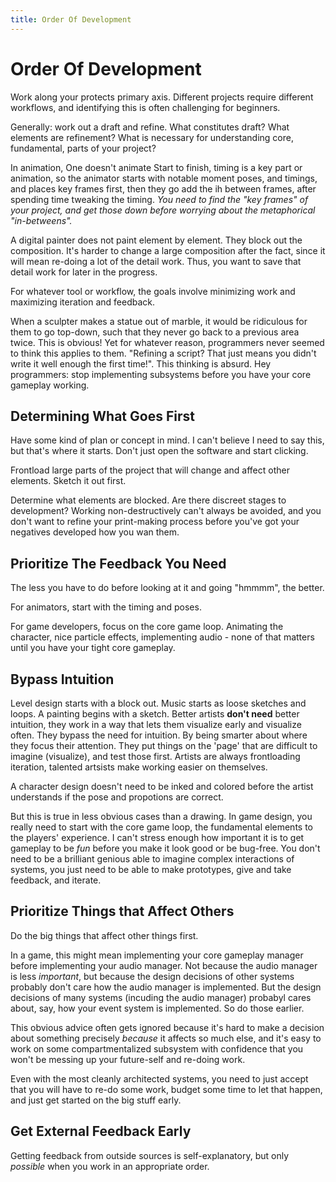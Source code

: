 ```yaml
---
title: Order Of Development
---
```

# Order Of Development

Work along your protects primary axis. Different projects require different workflows, and identifying this is often challenging for beginners. 

Generally: work out a draft and refine. What constitutes draft? What elements are refinement? What is necessary for understanding core, fundamental, parts of your project? 

In animation, One doesn't animate Start to finish, timing is a key part or animation, so the animator starts with notable moment poses, and timings, and places key frames first, then they go add the ih between frames, after spending time tweaking the timing. *You need to find the "key frames" of your project, and get those down before worrying about the metaphorical "in-betweens".*

A digital painter does not paint element by element. They block out the composition. It's harder to change a large composition after the fact, since it will mean re-doing a lot of the detail work. Thus, you want to save that detail work for later in the progress.

For whatever tool or workflow, the goals involve minimizing work and maximizing iteration and feedback.

When a sculpter makes a statue out of marble, it would be ridiculous for them to go top-down, such that they never go back to a previous area twice. This is obvious! Yet for whatever reason, programmers never seemed to think this applies to them. "Refining a script? That just means you didn't write it well enough the first time!". This thinking is absurd. Hey programmers: stop implementing subsystems before you have your core gameplay working.

## Determining What Goes First
Have some kind of plan or concept in mind. I can't believe I need to say this, but that's where it starts. Don't just open the software and start clicking.

Frontload large parts of the project that will change and affect other elements. Sketch it out first. 

Determine what elements are blocked. Are there discreet stages to development? Working non-destructively can't always be avoided, and you don't want to refine your print-making process before you've got your negatives developed how you wan them.

## Prioritize The Feedback You Need

The less you have to do before looking at it and going "hmmmm", the better.

For animators, start with the timing and poses. 

For game developers, focus on the core game loop. Animating the character, nice particle effects, implementing audio - none of that matters until you have your tight core gameplay.

## Bypass Intuition

Level design starts with a block out. Music starts as loose sketches and loops. A painting begins with a sketch. Better artists **don't need** better intuition, they work in a way that lets them visualize early and visualize often. They bypass the need for intuition. By being smarter about where they focus their attention. They put things on the 'page' that are difficult to imagine (visualize), and test those first. Artists are always frontloading iteration, talented artsists make working easier on themselves. 

A character design doesn't need to be inked and colored before the artist understands if the pose and propotions are correct. 

But this is true in less obvious cases than a drawing. In game design, you really need to start with the core game loop, the fundamental elements to the players' experience. I can't stress enough how important it is to get gameplay to be *fun* before you make it look good or be bug-free. You don't need to be a brilliant genious able to imagine complex interactions of systems, you just need to be able to make prototypes, give and take feedback, and iterate.

## Prioritize Things that Affect Others

Do the big things that affect other things first.

In a game, this might mean implementing your core gameplay manager before implementing your audio manager. Not because the audio manager is less *important*, but because the design decisions of other systems probably don't care how the audio manager is implemented. But the design decisions of many systems (incuding the audio manager) probabyl cares about, say, how your event system is implemented. So do those earlier. 

This obvious advice often gets ignored because it's hard to make a decision about something precisely *because* it affects so much else, and it's easy to work on some compartmentalized subsystem with confidence that you won't be messing up your future-self and re-doing work.

Even with the most cleanly architected systems, you need to just accept that you will have to re-do some work, budget some time to let that happen, and just get started on the big stuff early. 


## Get External Feedback Early
Getting feedback from outside sources is self-explanatory, but only *possible* when you work in an appropriate order.